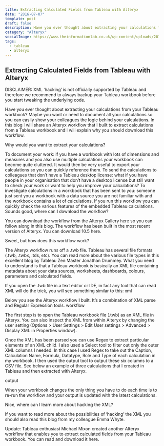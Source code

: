 ```yaml
---
title: Extracting Calculated Fields from Tableau with Alteryx
date: "2016-07-07"
template: post
draft: false
description: Have you ever thought about extracting your calculations from your Tableau workbook? Maybe you want or need to document all your calculations so you can easily show your colleagues the logic behind your calculations. In this blog I will share an Alteryx workflow that I built to extract calculations from a Tableau workbook and I will explain why you should download this workflow.
category: "Alteryx"
socialImage: https://www.theinformationlab.co.uk/wp-content/uploads/2016/06/calc-image2.png
tags:
  - tableau
  - alteryx
---
```


## Extracting Calculated Fields from Tableau with Alteryx

DISCLAIMER: XML ‘hacking’ is not officially supported by Tableau and therefore we recommend to always backup your Tableau workbook before you start tweaking the underlying code.

Have you ever thought about extracting your calculations from your Tableau workbook? Maybe you want or need to document all your calculations so you can easily show your colleagues the logic behind your calculations. In this blog I will share an Alteryx workflow that I built to extract calculations from a Tableau workbook and I will explain why you should download this workflow.

Why would you want to extract your calculations?

To document your work: if you have a workbook with lots of dimensions and measures and you also use multiple calculations your workbook can become quite cluttered. It would then be very useful to export your calculations so you can quickly reference them.
To send the calculations to colleagues that don’t have a Tableau desktop license: what if you have people in your organisation that don’t have a desktop license but still want to check your work or want to help you improve your calculations?
To investigate calculations in a workbook that has been sent to you: someone just sent you a workbook with a data source you are not familiar with and the workbook contains a lot of calculations. If you run this workflow you can quickly check the various features of the embedded Tableau calculations.
Sounds good, where can I download the workflow?

You can download the workflow from the Alteryx Gallery here so you can follow along in this blog. The workflow has been built in the most recent version of Alteryx. You can download 10.5 here.

Sweet, but how does this workflow work?

The Alteryx workflow runs off a .twb file. Tableau has several file formats (.twb, .twbx, .tds, etc). You can read more about the various file types in this excellent blog by Tableau Zen Master Jonathan Drummey. What you need to understand is that a Tableau workbook is basically an XML file containing metadata about your data sources, worksheets, dashboards, colours, parameters and calculated fields.

If you open the .twb file in a text editor or IDE, in fact any tool that can read XML will do the trick, you will see something similar to this: xml

Below you see the Alteryx workflow I built. It’s a combination of XML parse and Regular Expression tools.
workflow

The first step is to open the Tableau workbook file (.twb) as an XML file in Alteryx. You can also inspect the XML from within Alteryx by changing the user setting (Options > User Settings > Edit User settings > Advanced > Display XML in Properties window).

Once the XML has been parsed you can use Regex to extract particular elements of an XML child. I also used a Select tool to filter out only the outer XML columns I needed. In this case I used Regex to take out the Caption, Calculation Name, Formula, Datatype, Role and Type of each calculation in my workbook. I then used the output tool to output these six columns to a CSV file. See below an example of three calculations that I created in Tableau and then extracted with Alteryx.

output

When your workbook changes the only thing you have to do each time is to re-run the workflow and your output is updated with the latest calculations.

Nice, where can I learn more about hacking the XML?

If you want to read more about the possibilities of ‘hacking’ the XML you should also read this blog from my colleague Emma Whyte.

Update: Tableau enthusiast Michael Mixon created another Alteryx workflow that enables you to extract calculated fields from your Tableau workbook. You can read and download it here.
